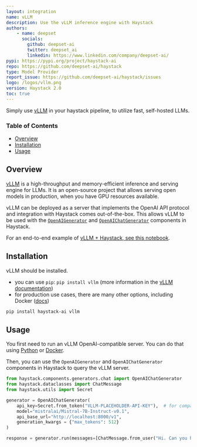 ```yaml
---
layout: integration
name: vLLM
description: Use the vLLM inference engine with Haystack
authors:
    - name: deepset
      socials:
        github: deepset-ai
        twitter: deepset_ai
        linkedin: https://www.linkedin.com/company/deepset-ai/
pypi: https://pypi.org/project/haystack-ai
repo: https://github.com/deepset-ai/haystack
type: Model Provider
report_issue: https://github.com/deepset-ai/haystack/issues
logo: /logos/vllm.png
version: Haystack 2.0
toc: true
---
```

Simply use [vLLM](https://github.com/vllm-project/vllm) in your haystack pipeline, to utilize fast, self-hosted LLMs. 

### Table of Contents

- [Overview](#overview)
- [Installation](#installation)
- [Usage](#usage)

## Overview

[vLLM](https://github.com/vllm-project/vllm) is a high-throughput and memory-efficient inference and serving engine for LLMs.
It is an open-source project that allows serving open models in production, when you have GPU resources available.

vLLM can be deployed as a server that implements the OpenAI API protocol and integration with Haystack comes out-of-the-box.
This allows vLLM to be used with the [`OpenAIGenerator`](https://docs.haystack.deepset.ai/docs/openaigenerator) and [`OpenAIChatGenerator`](https://docs.haystack.deepset.ai/docs/openaichatgenerator) components in Haystack.

For an end-to-end example of [vLLM + Haystack, see this notebook](https://colab.research.google.com/github/deepset-ai/haystack-cookbook/blob/main/notebooks/vllm_inference_engine.ipynb).


## Installation
vLLM should be installed.
- you can use `pip`: `pip install vllm` (more information in the [vLLM documentation](https://docs.vllm.ai/en/latest/getting_started/installation.html))
- for production use cases, there are many other options, including Docker ([docs](https://docs.vllm.ai/en/latest/serving/deploying_with_docker.html))
```bash
pip install haystack-ai vllm
```

## Usage
You first need to run an vLLM OpenAI-compatible server. You can do that using [Python](https://docs.vllm.ai/en/latest/getting_started/quickstart.html#openai-compatible-server) or [Docker](https://docs.vllm.ai/en/latest/serving/deploying_with_docker.html). 

Then, you can use the `OpenAIGenerator` and `OpenAIChatGenerator` components in Haystack to query the vLLM server.

```python
from haystack.components.generators.chat import OpenAIChatGenerator
from haystack.dataclasses import ChatMessage
from haystack.utils import Secret

generator = OpenAIChatGenerator(
    api_key=Secret.from_token("VLLM-PLACEHOLDER-API-KEY"),  # for compatibility with the OpenAI API, a placeholder api_key is needed
    model="mistralai/Mistral-7B-Instruct-v0.1",
    api_base_url="http://localhost:8000/v1",
    generation_kwargs = {"max_tokens": 512}
)

response = generator.run(messages=[ChatMessage.from_user("Hi. Can you help me plan my next trip to Italy?")])
```
